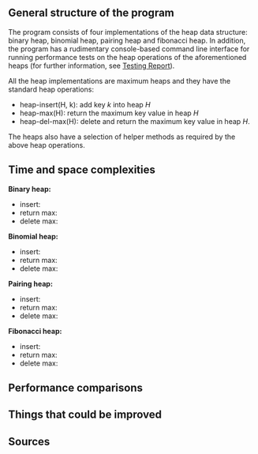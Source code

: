 ## General structure of the program

The program consists of four implementations of the heap data structure: binary heap, binomial heap, pairing heap and fibonacci heap. In addition, the program has a rudimentary console-based command line interface for running performance tests on the heap operations of the aforementioned heaps (for further information, see [Testing Report](https://github.com/maarila/four-heaps/blob/master/documentation/TestingReport.md)).

All the heap implementations are maximum heaps and they have the standard heap operations:

* heap-insert(H, k): add key _k_ into heap _H_
* heap-max(H): return the maximum key value in heap _H_
* heap-del-max(H): delete and return the maximum key value in heap _H_.

The heaps also have a selection of helper methods as required by the above heap operations.

## Time and space complexities

__Binary heap:__ 

* insert:
* return max: 
* delete max:

__Binomial heap:__

* insert:
* return max: 
* delete max:

__Pairing heap:__

* insert:
* return max: 
* delete max:

__Fibonacci heap:__

* insert:
* return max: 
* delete max:

## Performance comparisons



## Things that could be improved



## Sources

